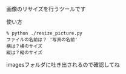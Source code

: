 画像のリサイズを行うツールです


使い方

```shell
% python ./resize_picture.py
ファイルの名前は？ '写真の名前'
横は？横のサイズ
縦は？縦のサイズ
```

imagesフォルダに吐き出されるので確認してね
